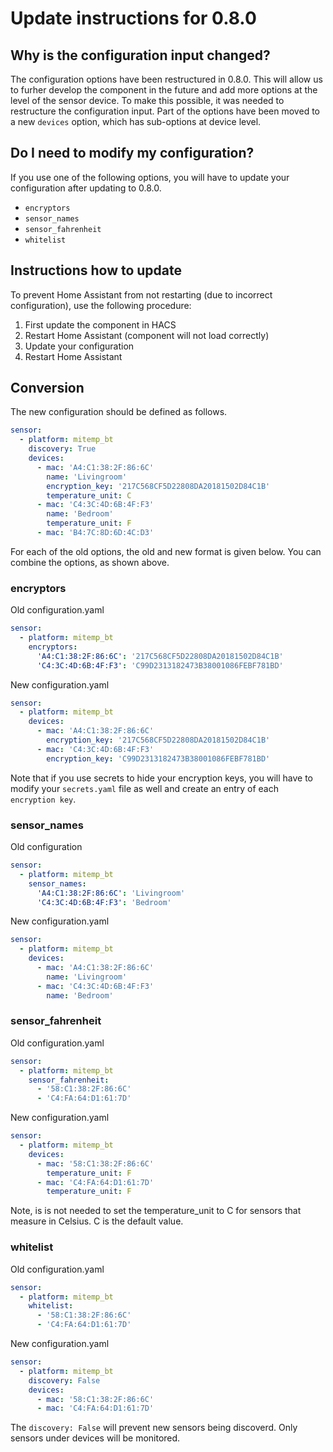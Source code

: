 # Update instructions for 0.8.0

## Why is the configuration input changed?
The configuration options have been restructured in 0.8.0. This will allow us to furher develop the component in the future and add more options at the level of the sensor device.
To make this possible, it was needed to restructure the configuration input. Part of the options have been moved to a new `devices` option, which has sub-options at device level. 

## Do I need to modify my configuration?
If you use one of the following options, you will have to update your configuration after updating to 0.8.0. 

- `encryptors`
- `sensor_names`
- `sensor_fahrenheit`
- `whitelist`

## Instructions how to update
To prevent Home Assistant from not restarting (due to incorrect configuration), use the following procedure: 
1. First update the component in HACS 
2. Restart Home Assistant (component will not load correctly)
3. Update your configuration 
4. Restart Home Assistant

## Conversion
The new configuration should be defined as follows. 

```yaml
sensor:
  - platform: mitemp_bt
    discovery: True
    devices:
      - mac: 'A4:C1:38:2F:86:6C'
        name: 'Livingroom'
        encryption_key: '217C568CF5D22808DA20181502D84C1B'
        temperature_unit: C
      - mac: 'C4:3C:4D:6B:4F:F3'
        name: 'Bedroom'
        temperature_unit: F
      - mac: 'B4:7C:8D:6D:4C:D3'
```

For each of the old options, the old and new format is given below. You can combine the options, as shown above. 

### encryptors

Old configuration.yaml

```yaml
sensor:
  - platform: mitemp_bt
    encryptors:
      'A4:C1:38:2F:86:6C': '217C568CF5D22808DA20181502D84C1B'
      'C4:3C:4D:6B:4F:F3': 'C99D2313182473B38001086FEBF781BD'
```
   
New configuration.yaml
 
```yaml
sensor:
  - platform: mitemp_bt
    devices:
      - mac: 'A4:C1:38:2F:86:6C'
        encryption_key: '217C568CF5D22808DA20181502D84C1B'
      - mac: 'C4:3C:4D:6B:4F:F3'
        encryption_key: 'C99D2313182473B38001086FEBF781BD'
```

Note that if you use secrets to hide your encryption keys, you will have to modify your `secrets.yaml` file as well and create an entry of each `encryption key`. 

### sensor_names

Old configuration

```yaml
sensor:
  - platform: mitemp_bt
    sensor_names:
      'A4:C1:38:2F:86:6C': 'Livingroom'
      'C4:3C:4D:6B:4F:F3': 'Bedroom'
```
   
New configuration.yaml
 
```yaml
sensor:
  - platform: mitemp_bt
    devices:
      - mac: 'A4:C1:38:2F:86:6C'
        name: 'Livingroom'
      - mac: 'C4:3C:4D:6B:4F:F3'
        name: 'Bedroom'
```

### sensor_fahrenheit

Old configuration.yaml

```yaml
sensor:
  - platform: mitemp_bt
    sensor_fahrenheit:
      - '58:C1:38:2F:86:6C'
      - 'C4:FA:64:D1:61:7D'
```

New configuration.yaml

```yaml
sensor:
  - platform: mitemp_bt
    devices:
      - mac: '58:C1:38:2F:86:6C'
        temperature_unit: F
      - mac: 'C4:FA:64:D1:61:7D'
        temperature_unit: F
```

Note, is is not needed to set the temperature_unit to C for sensors that measure in Celsius. C is the default value. 

### whitelist

Old configuration.yaml

```yaml
sensor:
  - platform: mitemp_bt
    whitelist:
      - '58:C1:38:2F:86:6C'
      - 'C4:FA:64:D1:61:7D'
```

New configuration.yaml

```yaml
sensor:
  - platform: mitemp_bt
    discovery: False
    devices:
      - mac: '58:C1:38:2F:86:6C'
      - mac: 'C4:FA:64:D1:61:7D'
```

The `discovery: False` will prevent new sensors being discoverd. Only sensors under devices will be monitored. 
